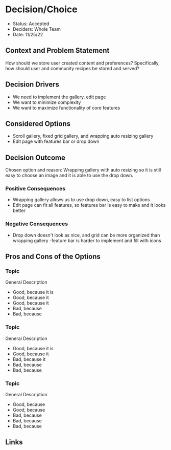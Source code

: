 # Decision/Choice
- Status: Accepted
- Deciders: Whole Team
- Date: 11/25/22

## Context and Problem Statement
How should we store user created content and preferences? Specifically, how should user and community recipes be stored and served?

## Decision Drivers
- We need to implement the gallery, edit page
- We want to minimize complexity
- We want to maximize functionality of core features

## Considered Options
- Scroll gallery, fixed grid gallery, and wrapping auto resizing gallery
- Edit page with features bar or drop down

## Decision Outcome
Chosen option and reason: Wrapping gallery with auto resizing so it is still easy to choose an image and it is able to use the drop down. 

### Positive Consequences <!-- optional -->
- Wrapping gallery allows us to use drop down, easy to list options
- Edit page can fit all features, so features bar is easy to make and it looks better

### Negative Consequences <!-- optional -->
- Drop down doesn't look as nice, and grid can be more organized than wrapping gallery
-feature bar is harder to implement and fill with icons

## Pros and Cons of the Options <!-- optional -->

### Topic
General Description <!-- optional -->
- Good, because it is 
- Good, because it 
- Good, because it 
- Bad, because 
- Bad, because

### Topic
General Description <!-- optional -->
- Good, because it is
- Good, because it
- Bad, because it
- Bad, because 
- Bad, because

### Topic
General Description
- Good, because 
- Good, because 
- Bad, because 
- Bad, because
- Bad, because

## Links 
